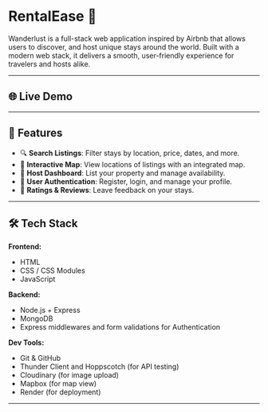 # RentalEase 🏡

Wanderlust is a full-stack web application inspired by Airbnb that allows users to discover, and host unique stays around the world. Built with a modern web stack, it delivers a smooth, user-friendly experience for travelers and hosts alike.

---

## 🌐 Live Demo



---

## 🚀 Features

- 🔍 **Search Listings**: Filter stays by location, price, dates, and more.
- 📍 **Interactive Map**: View locations of listings with an integrated map.
- 📝 **Host Dashboard**: List your property and manage availability.
- 🧾 **User Authentication**: Register, login, and manage your profile.
- 🌟 **Ratings & Reviews**: Leave feedback on your stays.

---

## 🛠️ Tech Stack

**Frontend:**
- HTML
- CSS / CSS Modules
- JavaScript

**Backend:**
- Node.js + Express
- MongoDB 
- Express middlewares and form validations for Authentication

**Dev Tools:**
- Git & GitHub
- Thunder Client and Hoppscotch (for API testing)
- Cloudinary (for image upload)
- Mapbox  (for map view)
- Render (for deployment)

---

